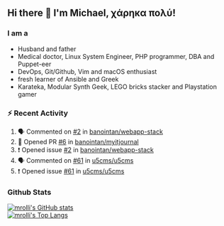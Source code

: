 ## Hi there 👋 I'm Michael, χάρηκα πολύ!

<!--
**mrolli/mrolli** is a ✨ _special_ ✨ repository because its `README.md` (this file) appears on your GitHub profile.

Here are some ideas to get you started:

- 🔭 I’m currently working on ...
- 🌱 I’m currently learning ...
- 👯 I’m looking to collaborate on ...
- 🤔 I’m looking for help with ...
- 💬 Ask me about ...
- 📫 How to reach me: ...
- 😄 Pronouns: ...
- ⚡ Fun fact: ...
-->

### I am a
- Husband and father
- Medical doctor, Linux System Engineer, PHP programmer, DBA and Puppet-eer
- DevOps, Git/Github, Vim and macOS enthusiast
- fresh learner of Ansible and Greek
- Karateka, Modular Synth Geek, LEGO bricks stacker and Playstation gamer 

### :zap: Recent Activity

<!--START_SECTION:activity-->
1. 🗣 Commented on [#2](https://github.com/banointan/webapp-stack/issues/2) in [banointan/webapp-stack](https://github.com/banointan/webapp-stack)
2. 💪 Opened PR [#6](https://github.com/banointan/myitjournal/pull/6) in [banointan/myitjournal](https://github.com/banointan/myitjournal)
3. ❗️ Opened issue [#2](https://github.com/banointan/webapp-stack/issues/2) in [banointan/webapp-stack](https://github.com/banointan/webapp-stack)
4. 🗣 Commented on [#61](https://github.com/u5cms/u5cms/issues/61) in [u5cms/u5cms](https://github.com/u5cms/u5cms)
5. ❗️ Opened issue [#61](https://github.com/u5cms/u5cms/issues/61) in [u5cms/u5cms](https://github.com/u5cms/u5cms)
<!--END_SECTION:activity-->

### Github Stats
[![mrolli's GitHub stats](https://github-readme-stats.vercel.app/api?username=mrolli&count_private=true&show_icons=true&theme=onedark)](https://github.com/anuraghazra/github-readme-stats)  
[![mrolli's Top Langs](https://github-readme-stats.vercel.app/api/top-langs/?username=mrolli&count_private=true&theme=onedark&hide=c%2B%2B,c,html,cmake,makefile&layout=compact)](https://github.com/anuraghazra/github-readme-stats)
